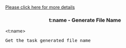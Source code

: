 <a href="head-tag-task.html">Please click here for more details</a>

### <div align="center">t:name - Generate File Name</div> ###

&lt;t:name&gt;
<pre>
Get the task generated file name
</pre>